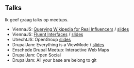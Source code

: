 Talks
-----

Ik geef graag talks op meetups.

-   ViennaJS: [Querying Wikipedia for Real Influencers](https://www.youtube.com/live/MiROHWXA5lo?feature=shared&t=4065) / [slides](https://danielbeeke.nl/querying-wikipedia/)
-   ViennaJS: [Fluent Interfaces](https://www.youtube.com/watch?v=5e2xpsAzYNI) / [slides](https://danielbeeke.nl/fluent-interfaces/)
-   UtrechtJS: OpenGroup [slides](http://danielbeeke.nl/presentation-utrechtjs-20)
-   DrupalJam: Everything is a ViewMode / [slides](https://danielbeeke.nl/everything-is-a-viewmode/)
-   Enschede Drupal Meetup: Interactive Web Maps
-   DrupalJam: Open Social
-   DrupalJam: All your base are belong to git
